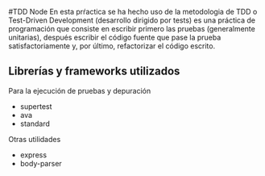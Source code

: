 #TDD Node
En esta prŕactica se ha hecho uso de la metodologia de TDD o Test-Driven Development (desarrollo dirigido por tests) es una práctica de programación que consiste en escribir primero las pruebas (generalmente unitarias), después escribir el código fuente que pase la prueba satisfactoriamente y, por último, refactorizar el código escrito.

## Librerías y frameworks utilizados

Para la ejecución de pruebas y depuración
-   supertest
-   ava
-   standard

Otras utilidades
-   express
-   body-parser